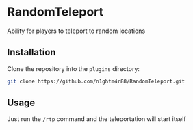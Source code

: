 # RandomTeleport
Ability for players to teleport to random locations

## Installation
Clone the repository into the `plugins` directory:
```bash
git clone https://github.com/n1ghtm4r88/RandomTeleport.git
```

## Usage
Just run the `/rtp` command and the teleportation will start itself
